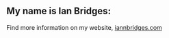 ## My name is Ian Bridges: 

Find more information on my website, [iannbridges.com](https://iannbridges.com)

